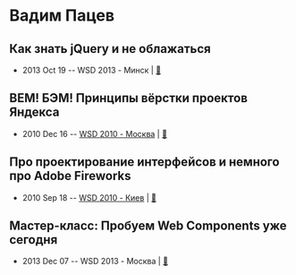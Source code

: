 # Вадим Пацев

## Как знать jQuery и не облажаться
- 2013 Oct 19 -- WSD 2013 - Минск  | [:notebook:](https://wsd.events/2013/10/19/pres/jquery/)  
## BEM! БЭМ! Принципы вёрстки проектов Яндекса
- 2010 Dec 16 -- [WSD 2010 - Москва](https://www.youtube.com/watch?v=UKpDX7YRMjk)  | [:notebook:](https://wsd.events/2010/12/16/pres/bem-principles.pdf)  
## Про проектирование интерфейсов и немного про Adobe Fireworks
- 2010 Sep 18 -- [WSD 2010 - Киев](https://www.youtube.com/watch?v=KHNSjW0VPGY)  | [:notebook:](https://wsd.events/2010/09/18/pres/ui-in-fireworks.pdf)  
## Мастер-класс: Пробуем Web Components уже сегодня
- 2013 Dec 07 -- WSD 2013 - Москва  | [:notebook:](https://wsd.events/2013/12/07/pres/web-components.pdf)  
